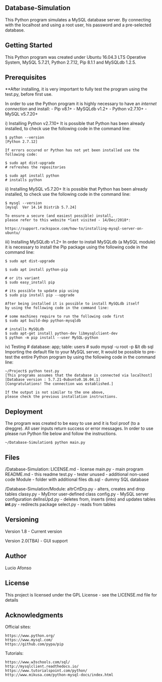 Database-Simulation
-------------------------
This Python program simulates a MySQL database server. By connecting with the localhost and using a root user, his password and a pre-selected database.

Getting Started
------------------
This Python program was created under Ubuntu 16.04.3 LTS Operative System, MySQL 5.7.21, Python 2.7.12, Pip 8.1.1 and MySQLdb 1.2.5.

Prerequisites
---------------
**After installing, it is very important to fully test the program using the test.py, before first use.

In order to use the Python program it is highly necessary to have an *internet connection* and install:
	- Pip v8.1+
	- MySQLdb v1.2+
	- Python v2.7.10+
	- MySQL v5.7.20+

i) Installing Python v2.7.10+
	It is possible that Python has been already installed, to check use the following code in the command line:

	$ python --version
	[Python 2.7.12]

	If errors occured or Python has not yet been installed use the following code:

	$ sudo apt dist-upgrade
	# refreshes the repositories

	$ sudo apt install python
	# installs python

ii) Installing MySQL v5.7.20+
	It is possible that Python has been already installed, to check use the following code in the command line:

	$ mysql --version
	[mysql  Ver 14.14 Distrib 5.7.24]

	To ensure a secure (and easiest possible) install,
	please refer to this website *last visited - 14/Dec/2018*:

	https://support.rackspace.com/how-to/installing-mysql-server-on-ubuntu/

iii) Installing MySQLdb v1.2+
	In order to install MySQLdb (a MySQL module) it is necessary to install the Pip package
	using the following code in the command line:

	$ sudo apt dist-upgrade

	$ sudo apt install python-pip

	# or its variant
	$ sudo easy_install pip

	# its possible to update pip using
	$ sudo pip install pip --upgrade

	After being installed it is possible to install MySQLdb itself
	by using the following code in the command line:

	# some machines require to run the following code first
	$ sudo apt build-dep python-mysqldb

	# installs MySQLdb
	$ sudo apt-get install python-dev libmysqlclient-dev
	$ python -m pip install --user MySQL-python

iv) Testing
	# database: app; table: users
	# sudo mysql -u root -p &lt db sql
	Importing the default file to your MySQL server, It would be possible to pre-test the entire Python program by
	using the following code in the command line:

	~/Project$ python test.py
	[This programs assumes that the database is connected via localhost]
	[Database version : 5.7.21-0ubuntu0.16.04.1]
	[Congratulations! The connection was established.]

	If the output is not similar to the one above,
	please check the previous installation instructions.

Deployment
--------------
The program was created to be easy to use and it is fool proof (to a dreggre). All user inputs return success or error messages.
In order to use please run Python file below and follow the instructions.

	~/Database-Simulation$ python main.py

Files
------
/Database-Simulation:
	LICENSE.md - license
	main.py - main program
	README.md - this readme
	test.py - tester
	unused - additional non-used code
	Module - folder with additional files
	db.sql - dummy SQL database

/Database-Simulation/Module:
	altrCrtDrp.py - alters, creates and drop tables
	classy.py - MyError user-defined class
	config.py - MySQL server configuration
	delInsUpd.py - deletes from, inserts (into) and updates tables
	__int__.py - redirects package
	select.py - reads from tables

Versioning
------------
Version 1.8 - Current version

Version 2.0(TBA) - GUI support

Author
---------
Lucio Afonso

License
---------
This project is licensed under the GPL License - see the LICENSE.md file for details

Acknowledgments
----------------------
Official sites:

	https://www.python.org/
	https://www.mysql.com/
	https://github.com/pypa/pip

Tutorials:

	https://www.w3schools.com/sql/
	http://mysqlclient.readthedocs.io/
	https://www.tutorialspoint.com/python/
	http://www.mikusa.com/python-mysql-docs/index.html
